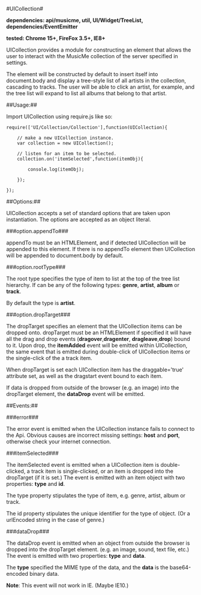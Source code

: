 #UICollection#

__dependencies: api/musicme, util, UI/Widget/TreeList, dependencies/EventEmitter__

__tested: Chrome 15+, FireFox 3.5+, IE8+__

UICollection provides a module for constructing an element that allows the user
to interact with the MusicMe collection of the server specified in settings.

The element will be constructed by default to insert itself into document.body and
display a tree-style list of all artists in the collection, cascading to tracks. The
user will be able to click an artist, for example, and the tree list will expand to 
list all albums that belong to that artist.

##Usage:##

Import UICollection using require.js like so:

	require(['UI/Collection/Collection'],function(UICollection){
	
		// make a new UICollection instance.
		var collection = new UICollection();
	
		// listen for an item to be selected.
		collection.on('itemSelected',function(itemObj){
			
			console.log(itemObj);
			
		});
	
	});

##Options:##

UICollection accepts a set of standard options that are taken upon instantiation. The
options are accepted as an object literal.

###option.appendTo###

appendTo must be an HTMLElement, and if detected UICollection will be appended to this element.
If there is no appendTo element then UICollection will be appended to document.body by default.

###option.rootType###

The root type specifies the type of item to list at the top of the tree list hierarchy. If can be
any of the following types: __genre__, __artist__, __album__ or __track__.

By default the type is __artist__.

###option.dropTarget###

The dropTarget specifies an element that the UICollection items can be dropped onto. dropTarget
must be an HTMLElement if specified it will have all the drag and drop events (__dragover__,__dragenter__,
__dragleave__,__drop__) bound to it. Upon drop, the __itemAdded__ event will be emitted within UICollection,
the same event that is emitted during double-click of UICollection items or the single-click of the a track item.

When dropTarget is set each UICollection item has the draggable='true' attribute set, as well as the dragstart event
bound to each item.

If data is dropped from outside of the browser (e.g. an image) into the dropTarget element, the __dataDrop__ event
will be emitted.

##Events:##

###error###

The error event is emitted when the UICollection instance fails to connect to the Api. Obvious causes are incorrect
missing settings: __host__ and __port__, otherwise check your internet connection.

###itemSelected###

The itemSelected event is emitted when a UICollection item is double-clicked, a track item is single-clicked, or an item 
is dropped into the dropTarget (if it is set.) The event is emitted with an item object with two properties: __type__ and __id__.

The type property stipulates the type of item, e.g. genre, artist, album or track.

The id property stipulates the unique identifier for the type of object. (Or a urlEncoded string in the case of genre.)

###dataDrop###

The dataDrop event is emitted when an object from outside the browser is dropped into the dropTarget element. (e.g. 
an image, sound, text file, etc.) The event is emitted with two properties: __type__ and __data__.

The __type__ specified the MIME type of the data, and the __data__ is the base64-encoded binary data.

__Note__: This event will not work in IE. (Maybe IE10.)